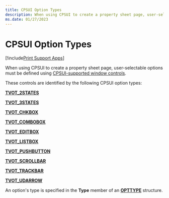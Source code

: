 ```yaml
---
title: CPSUI Option Types
description: When using CPSUI to create a property sheet page, user-selectable options must be defined using CPSUI-supported window controls.
ms.date: 01/27/2023
---
```


# CPSUI Option Types

[!include[Print Support Apps](../includes/print-support-apps.md)]

When using CPSUI to create a property sheet page, user-selectable options must be defined using [CPSUI-supported window controls](./cpsui-supported-window-controls.md).

These controls are identified by the following CPSUI option types:

[**TVOT\_2STATES**](tvot-2states.md)

[**TVOT\_3STATES**](tvot-3states.md)

[**TVOT\_CHKBOX**](tvot-chkbox.md)

[**TVOT\_COMBOBOX**](tvot-combobox.md)

[**TVOT\_EDITBOX**](tvot-editbox.md)

[**TVOT\_LISTBOX**](tvot-listbox.md)

[**TVOT\_PUSHBUTTON**](tvot-pushbutton.md)

[**TVOT\_SCROLLBAR**](tvot-scrollbar.md)

[**TVOT\_TRACKBAR**](tvot-trackbar.md)

[**TVOT\_UDARROW**](tvot-udarrow.md)

An option's type is specified in the **Type** member of an [**OPTTYPE**](/windows-hardware/drivers/ddi/compstui/ns-compstui-_opttype) structure.
